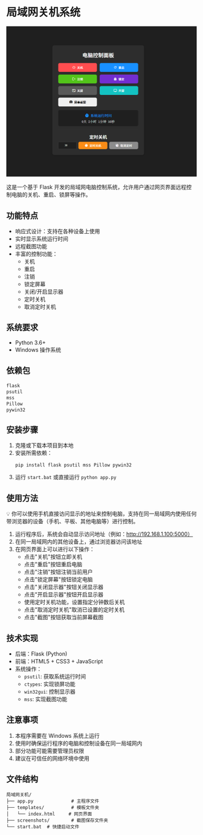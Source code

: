 # 局域网关机系统

![界面预览](1.png)

这是一个基于 Flask 开发的局域网电脑控制系统，允许用户通过网页界面远程控制电脑的关机、重启、锁屏等操作。

## 功能特点

- 响应式设计：支持在各种设备上使用
- 实时显示系统运行时间
- 远程截图功能
- 丰富的控制功能：
  - 关机
  - 重启
  - 注销
  - 锁定屏幕
  - 关闭/开启显示器
  - 定时关机
  - 取消定时关机

## 系统要求

- Python 3.6+
- Windows 操作系统

## 依赖包

```
flask
psutil
mss
Pillow
pywin32
```

## 安装步骤

1. 克隆或下载本项目到本地
2. 安装所需依赖：
   ```
   pip install flask psutil mss Pillow pywin32
   ```
3. 运行 `start.bat` 或直接运行 `python app.py`

## 使用方法

💡 你可以使用手机直接访问显示的地址来控制电脑，支持在同一局域网内使用任何带浏览器的设备（手机、平板、其他电脑等）进行控制。

1. 运行程序后，系统会自动显示访问地址（例如：http://192.168.1.100:5000）
2. 在同一局域网内的其他设备上，通过浏览器访问该地址
3. 在网页界面上可以进行以下操作：
   - 点击"关机"按钮立即关机
   - 点击"重启"按钮重启电脑
   - 点击"注销"按钮注销当前用户
   - 点击"锁定屏幕"按钮锁定电脑
   - 点击"关闭显示器"按钮关闭显示器
   - 点击"开启显示器"按钮开启显示器
   - 使用定时关机功能，设置指定分钟数后关机
   - 点击"取消定时关机"取消已设置的定时关机
   - 点击"截图"按钮获取当前屏幕截图

## 技术实现

- 后端：Flask (Python)
- 前端：HTML5 + CSS3 + JavaScript
- 系统操作：
  - `psutil`: 获取系统运行时间
  - `ctypes`: 实现锁屏功能
  - `win32gui`: 控制显示器
  - `mss`: 实现截图功能

## 注意事项

1. 本程序需要在 Windows 系统上运行
2. 使用时确保运行程序的电脑和控制设备在同一局域网内
3. 部分功能可能需要管理员权限
4. 建议在可信任的网络环境中使用

## 文件结构

```
局域网关机/
├── app.py              # 主程序文件
├── templates/          # 模板文件夹
│   └── index.html     # 网页界面
├── screenshots/        # 截图保存文件夹
└── start.bat  # 快捷启动文件
